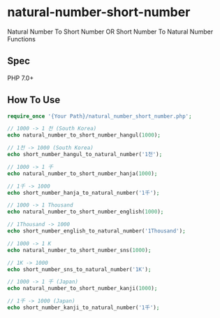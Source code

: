 # natural-number-short-number
Natural Number To Short Number OR Short Number To Natural Number Functions

## Spec
PHP 7.0+

## How To Use
```php
require_once '{Your Path}/natural_number_short_number.php';

// 1000 -> 1 천 (South Korea)
echo natural_number_to_short_number_hangul(1000);

// 1천 -> 1000 (South Korea)
echo short_number_hangul_to_natural_number('1천');

// 1000 -> 1 千
echo natural_number_to_short_number_hanja(1000);

// 1千 -> 1000
echo short_number_hanja_to_natural_number('1千');

// 1000 -> 1 Thousand
echo natural_number_to_short_number_english(1000);

// 1Thousand -> 1000
echo short_number_english_to_natural_number('1Thousand');

// 1000 -> 1 K
echo natural_number_to_short_number_sns(1000);

// 1K -> 1000
echo short_number_sns_to_natural_number('1K');

// 1000 -> 1 千 (Japan)
echo natural_number_to_short_number_kanji(1000);

// 1千 -> 1000 (Japan)
echo short_number_kanji_to_natural_number('1千');
```